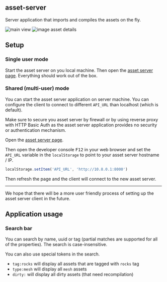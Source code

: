 asset-server
----------------

Server application that imports and compiles the assets on the fly.

![main view](https://i.imgur.com/NNWBel6.png)
![image asset details](https://i.imgur.com/TIgjwkw.png)

## Setup

### Single user mode

Start the asset server on you local machine. Then open the [asset server page](https://asset-server-ui.surge.sh/).
Everything should work out of the box.

### Shared (multi-user) mode

You can start the asset server application on server machine. You can configure the client to connect to
different `API_URL` than localhost (which is default).

Make sure to secure you asset server by firewall or by using reverse proxy with HTTP Basic Auth as the asset server
application provides no security or authentication mechanism.

Open the [asset server page](https://asset-server-ui.surge.sh/).

Then open the developer console <kbd>F12</kbd> in your web browser and set the `API_URL` variable in the `localStorage`
to point to your asset server hostname / IP.

```js
localStorage.setItem('API_URL', 'http://10.8.0.1:8000')
```

Then refresh the page and the client will connect to the new asset server.

-------

We hope that there will be a more user friendly process of setting up the asset server client in the future.

## Application usage

### Search bar

You can search by name, uuid or tag (partial matches are supported for all of the properties). The search is
case-insensitive.

You can also use special tokens in the search.

- `tag:rocks` will display all assets that are tagged with `rocks` tag
- `type:mesh` will display all `mesh` assets
- `dirty:` will display all dirty assets (that need recompilation)
